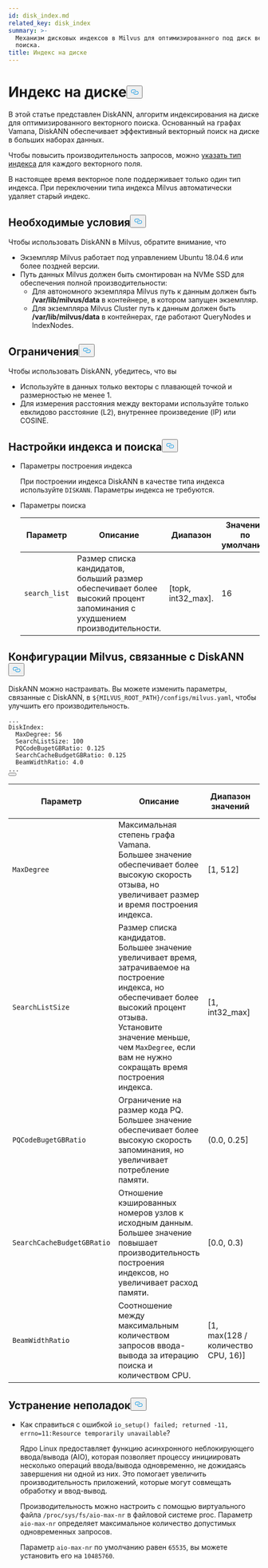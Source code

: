```yaml
---
id: disk_index.md
related_key: disk_index
summary: >-
  Механизм дисковых индексов в Milvus для оптимизированного под диск векторного
  поиска.
title: Индекс на диске
---
```


<h1 id="On-disk-Index" class="common-anchor-header">Индекс на диске<button data-href="#On-disk-Index" class="anchor-icon" translate="no">
      <svg translate="no"
        aria-hidden="true"
        focusable="false"
        height="20"
        version="1.1"
        viewBox="0 0 16 16"
        width="16"
      >
        <path
          fill="#0092E4"
          fill-rule="evenodd"
          d="M4 9h1v1H4c-1.5 0-3-1.69-3-3.5S2.55 3 4 3h4c1.45 0 3 1.69 3 3.5 0 1.41-.91 2.72-2 3.25V8.59c.58-.45 1-1.27 1-2.09C10 5.22 8.98 4 8 4H4c-.98 0-2 1.22-2 2.5S3 9 4 9zm9-3h-1v1h1c1 0 2 1.22 2 2.5S13.98 12 13 12H9c-.98 0-2-1.22-2-2.5 0-.83.42-1.64 1-2.09V6.25c-1.09.53-2 1.84-2 3.25C6 11.31 7.55 13 9 13h4c1.45 0 3-1.69 3-3.5S14.5 6 13 6z"
        ></path>
      </svg>
    </button></h1><p>В этой статье представлен DiskANN, алгоритм индексирования на диске для оптимизированного векторного поиска. Основанный на графах Vamana, DiskANN обеспечивает эффективный векторный поиск на диске в больших наборах данных.</p>
<p>Чтобы повысить производительность запросов, можно <a href="/docs/ru/v2.5.x/index-vector-fields.md">указать тип индекса</a> для каждого векторного поля.</p>
<div class="alert note"> 
В настоящее время векторное поле поддерживает только один тип индекса. При переключении типа индекса Milvus автоматически удаляет старый индекс.</div>
<h2 id="Prerequisites" class="common-anchor-header">Необходимые условия<button data-href="#Prerequisites" class="anchor-icon" translate="no">
      <svg translate="no"
        aria-hidden="true"
        focusable="false"
        height="20"
        version="1.1"
        viewBox="0 0 16 16"
        width="16"
      >
        <path
          fill="#0092E4"
          fill-rule="evenodd"
          d="M4 9h1v1H4c-1.5 0-3-1.69-3-3.5S2.55 3 4 3h4c1.45 0 3 1.69 3 3.5 0 1.41-.91 2.72-2 3.25V8.59c.58-.45 1-1.27 1-2.09C10 5.22 8.98 4 8 4H4c-.98 0-2 1.22-2 2.5S3 9 4 9zm9-3h-1v1h1c1 0 2 1.22 2 2.5S13.98 12 13 12H9c-.98 0-2-1.22-2-2.5 0-.83.42-1.64 1-2.09V6.25c-1.09.53-2 1.84-2 3.25C6 11.31 7.55 13 9 13h4c1.45 0 3-1.69 3-3.5S14.5 6 13 6z"
        ></path>
      </svg>
    </button></h2><p>Чтобы использовать DiskANN в Milvus, обратите внимание, что</p>
<ul>
<li>Экземпляр Milvus работает под управлением Ubuntu 18.04.6 или более поздней версии.</li>
<li>Путь данных Milvus должен быть смонтирован на NVMe SSD для обеспечения полной производительности:<ul>
<li>Для автономного экземпляра Milvus путь к данным должен быть <strong>/var/lib/milvus/data</strong> в контейнере, в котором запущен экземпляр.</li>
<li>Для экземпляра Milvus Cluster путь к данным должен быть <strong>/var/lib/milvus/data</strong> в контейнерах, где работают QueryNodes и IndexNodes.</li>
</ul></li>
</ul>
<h2 id="Limits" class="common-anchor-header">Ограничения<button data-href="#Limits" class="anchor-icon" translate="no">
      <svg translate="no"
        aria-hidden="true"
        focusable="false"
        height="20"
        version="1.1"
        viewBox="0 0 16 16"
        width="16"
      >
        <path
          fill="#0092E4"
          fill-rule="evenodd"
          d="M4 9h1v1H4c-1.5 0-3-1.69-3-3.5S2.55 3 4 3h4c1.45 0 3 1.69 3 3.5 0 1.41-.91 2.72-2 3.25V8.59c.58-.45 1-1.27 1-2.09C10 5.22 8.98 4 8 4H4c-.98 0-2 1.22-2 2.5S3 9 4 9zm9-3h-1v1h1c1 0 2 1.22 2 2.5S13.98 12 13 12H9c-.98 0-2-1.22-2-2.5 0-.83.42-1.64 1-2.09V6.25c-1.09.53-2 1.84-2 3.25C6 11.31 7.55 13 9 13h4c1.45 0 3-1.69 3-3.5S14.5 6 13 6z"
        ></path>
      </svg>
    </button></h2><p>Чтобы использовать DiskANN, убедитесь, что вы</p>
<ul>
<li>Используйте в данных только векторы с плавающей точкой и размерностью не менее 1.</li>
<li>Для измерения расстояния между векторами используйте только евклидово расстояние (L2), внутреннее произведение (IP) или COSINE.</li>
</ul>
<h2 id="Index-and-search-settings" class="common-anchor-header">Настройки индекса и поиска<button data-href="#Index-and-search-settings" class="anchor-icon" translate="no">
      <svg translate="no"
        aria-hidden="true"
        focusable="false"
        height="20"
        version="1.1"
        viewBox="0 0 16 16"
        width="16"
      >
        <path
          fill="#0092E4"
          fill-rule="evenodd"
          d="M4 9h1v1H4c-1.5 0-3-1.69-3-3.5S2.55 3 4 3h4c1.45 0 3 1.69 3 3.5 0 1.41-.91 2.72-2 3.25V8.59c.58-.45 1-1.27 1-2.09C10 5.22 8.98 4 8 4H4c-.98 0-2 1.22-2 2.5S3 9 4 9zm9-3h-1v1h1c1 0 2 1.22 2 2.5S13.98 12 13 12H9c-.98 0-2-1.22-2-2.5 0-.83.42-1.64 1-2.09V6.25c-1.09.53-2 1.84-2 3.25C6 11.31 7.55 13 9 13h4c1.45 0 3-1.69 3-3.5S14.5 6 13 6z"
        ></path>
      </svg>
    </button></h2><ul>
<li><p>Параметры построения индекса</p>
<p>При построении индекса DiskANN в качестве типа индекса используйте <code translate="no">DISKANN</code>. Параметры индекса не требуются.</p></li>
<li><p>Параметры поиска</p>
<table>
<thead>
<tr><th>Параметр</th><th>Описание</th><th>Диапазон</th><th>Значение по умолчанию</th></tr>
</thead>
<tbody>
<tr><td><code translate="no">search_list</code></td><td>Размер списка кандидатов, больший размер обеспечивает более высокий процент запоминания с ухудшением производительности.</td><td>[topk, int32_max].</td><td>16</td></tr>
</tbody>
</table>
</li>
</ul>
<h2 id="DiskANN-related-Milvus-configurations" class="common-anchor-header">Конфигурации Milvus, связанные с DiskANN<button data-href="#DiskANN-related-Milvus-configurations" class="anchor-icon" translate="no">
      <svg translate="no"
        aria-hidden="true"
        focusable="false"
        height="20"
        version="1.1"
        viewBox="0 0 16 16"
        width="16"
      >
        <path
          fill="#0092E4"
          fill-rule="evenodd"
          d="M4 9h1v1H4c-1.5 0-3-1.69-3-3.5S2.55 3 4 3h4c1.45 0 3 1.69 3 3.5 0 1.41-.91 2.72-2 3.25V8.59c.58-.45 1-1.27 1-2.09C10 5.22 8.98 4 8 4H4c-.98 0-2 1.22-2 2.5S3 9 4 9zm9-3h-1v1h1c1 0 2 1.22 2 2.5S13.98 12 13 12H9c-.98 0-2-1.22-2-2.5 0-.83.42-1.64 1-2.09V6.25c-1.09.53-2 1.84-2 3.25C6 11.31 7.55 13 9 13h4c1.45 0 3-1.69 3-3.5S14.5 6 13 6z"
        ></path>
      </svg>
    </button></h2><p>DiskANN можно настраивать. Вы можете изменить параметры, связанные с DiskANN, в <code translate="no">${MILVUS_ROOT_PATH}/configs/milvus.yaml</code>, чтобы улучшить его производительность.</p>
<pre><code translate="no" class="language-YAML"><span class="hljs-string">...</span>
<span class="hljs-attr">DiskIndex:</span>
  <span class="hljs-attr">MaxDegree:</span> <span class="hljs-number">56</span>
  <span class="hljs-attr">SearchListSize:</span> <span class="hljs-number">100</span>
  <span class="hljs-attr">PQCodeBugetGBRatio:</span> <span class="hljs-number">0.125</span>
  <span class="hljs-attr">SearchCacheBudgetGBRatio:</span> <span class="hljs-number">0.125</span>
  <span class="hljs-attr">BeamWidthRatio:</span> <span class="hljs-number">4.0</span>
<span class="hljs-string">...</span>
<button class="copy-code-btn"></button></code></pre>
<table>
<thead>
<tr><th>Параметр</th><th>Описание</th><th>Диапазон значений</th><th>Значение по умолчанию</th></tr>
</thead>
<tbody>
<tr><td><code translate="no">MaxDegree</code></td><td>Максимальная степень графа Vamana. <br/> Большее значение обеспечивает более высокую скорость отзыва, но увеличивает размер и время построения индекса.</td><td>[1, 512]</td><td>56</td></tr>
<tr><td><code translate="no">SearchListSize</code></td><td>Размер списка кандидатов. <br/> Большее значение увеличивает время, затрачиваемое на построение индекса, но обеспечивает более высокий процент отзыва. <br/> Установите значение меньше, чем <code translate="no">MaxDegree</code>, если вам не нужно сокращать время построения индекса.</td><td>[1, int32_max]</td><td>100</td></tr>
<tr><td><code translate="no">PQCodeBugetGBRatio</code></td><td>Ограничение на размер кода PQ. <br/> Большее значение обеспечивает более высокую скорость запоминания, но увеличивает потребление памяти.</td><td>(0.0, 0.25]</td><td>0.125</td></tr>
<tr><td><code translate="no">SearchCacheBudgetGBRatio</code></td><td>Отношение кэшированных номеров узлов к исходным данным. <br/> Большее значение повышает производительность построения индексов, но увеличивает расход памяти.</td><td>[0.0, 0.3)</td><td>0.10</td></tr>
<tr><td><code translate="no">BeamWidthRatio</code></td><td>Соотношение между максимальным количеством запросов ввода-вывода за итерацию поиска и количеством CPU.</td><td>[1, max(128 / количество CPU, 16)]</td><td>4.0</td></tr>
</tbody>
</table>
<h2 id="Troubleshooting" class="common-anchor-header">Устранение неполадок<button data-href="#Troubleshooting" class="anchor-icon" translate="no">
      <svg translate="no"
        aria-hidden="true"
        focusable="false"
        height="20"
        version="1.1"
        viewBox="0 0 16 16"
        width="16"
      >
        <path
          fill="#0092E4"
          fill-rule="evenodd"
          d="M4 9h1v1H4c-1.5 0-3-1.69-3-3.5S2.55 3 4 3h4c1.45 0 3 1.69 3 3.5 0 1.41-.91 2.72-2 3.25V8.59c.58-.45 1-1.27 1-2.09C10 5.22 8.98 4 8 4H4c-.98 0-2 1.22-2 2.5S3 9 4 9zm9-3h-1v1h1c1 0 2 1.22 2 2.5S13.98 12 13 12H9c-.98 0-2-1.22-2-2.5 0-.83.42-1.64 1-2.09V6.25c-1.09.53-2 1.84-2 3.25C6 11.31 7.55 13 9 13h4c1.45 0 3-1.69 3-3.5S14.5 6 13 6z"
        ></path>
      </svg>
    </button></h2><ul>
<li><p>Как справиться с ошибкой <code translate="no">io_setup() failed; returned -11, errno=11:Resource temporarily unavailable</code>?</p>
<p>Ядро Linux предоставляет функцию асинхронного неблокирующего ввода/вывода (AIO), которая позволяет процессу инициировать несколько операций ввода/вывода одновременно, не дожидаясь завершения ни одной из них. Это помогает увеличить производительность приложений, которые могут совмещать обработку и ввод-вывод.</p>
<p>Производительность можно настроить с помощью виртуального файла <code translate="no">/proc/sys/fs/aio-max-nr</code> в файловой системе proc. Параметр <code translate="no">aio-max-nr</code> определяет максимальное количество допустимых одновременных запросов.</p>
<p>Параметр <code translate="no">aio-max-nr</code> по умолчанию равен <code translate="no">65535</code>, вы можете установить его на <code translate="no">10485760</code>.</p></li>
</ul>
